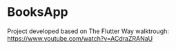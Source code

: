 # BooksApp

Project developed based on The Flutter Way walktrough: https://www.youtube.com/watch?v=ACdraZRANaU
